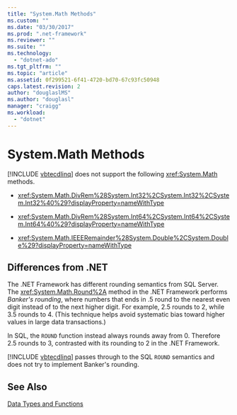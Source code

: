 ```yaml
---
title: "System.Math Methods"
ms.custom: ""
ms.date: "03/30/2017"
ms.prod: ".net-framework"
ms.reviewer: ""
ms.suite: ""
ms.technology: 
  - "dotnet-ado"
ms.tgt_pltfrm: ""
ms.topic: "article"
ms.assetid: 0f299521-6f41-4720-bd70-67c93fc50948
caps.latest.revision: 2
author: "douglaslMS"
ms.author: "douglasl"
manager: "craigg"
ms.workload: 
  - "dotnet"
---
```

# System.Math Methods
[!INCLUDE [vbtecdlinq](../../../../../../includes/vbtecdlinq-md.md)] does not support the following <xref:System.Math> methods.  
  
-   <xref:System.Math.DivRem%28System.Int32%2CSystem.Int32%2CSystem.Int32%40%29?displayProperty=nameWithType>  
  
-   <xref:System.Math.DivRem%28System.Int64%2CSystem.Int64%2CSystem.Int64%40%29?displayProperty=nameWithType>  
  
-   <xref:System.Math.IEEERemainder%28System.Double%2CSystem.Double%29?displayProperty=nameWithType>  
  
## Differences from .NET  
 The .NET Framework has different rounding semantics from SQL Server. The <xref:System.Math.Round%2A> method in the .NET Framework performs *Banker's rounding*, where numbers that ends in .5 round to the nearest even digit instead of to the next higher digit. For example, 2.5 rounds to 2, while 3.5 rounds to 4. (This technique helps avoid systematic bias toward higher values in large data transactions.)  
  
 In SQL, the `ROUND` function instead always rounds away from 0. Therefore 2.5 rounds to 3, contrasted with its rounding to 2 in the .NET Framework.  
  
 [!INCLUDE [vbtecdlinq](../../../../../../includes/vbtecdlinq-md.md)] passes through to the SQL `ROUND` semantics and does not try to implement Banker's rounding.  
  
## See Also  
 [Data Types and Functions](../../../../../../docs/framework/data/adonet/sql/linq/data-types-and-functions.md)

